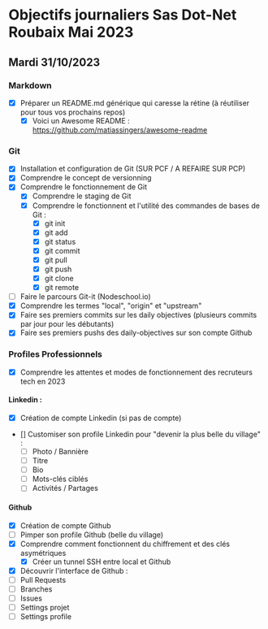  # Objectifs journaliers Sas Dot-Net Roubaix Mai 2023

## Mardi 31/10/2023

### Markdown

- [X] Préparer un README.md générique qui caresse la rétine (à réutiliser pour tous vos prochains repos)
    - [X] Voici un Awesome README : https://github.com/matiassingers/awesome-readme

### Git

- [X] Installation et configuration de Git (SUR PCF / A REFAIRE SUR PCP)
- [X] Comprendre le concept de versionning
- [X] Comprendre le fonctionnement de Git
    - [X] Comprendre le staging de Git
    - [X] Comprendre le fonctionnent et l'utilité des commandes de bases de Git :
        - [X] git init
        - [X] git add
        - [X] git status
        - [X] git commit
        - [X] git pull
        - [X] git push
        - [X] git clone
        - [X] git remote
- [ ] Faire le parcours Git-it (Nodeschool.io)
- [X] Comprendre les termes "local", "origin" et "upstream"
- [X] Faire ses premiers commits sur les daily objectives (plusieurs commits par jour pour les débutants)
- [X] Faire ses premiers pushs des daily-objectives sur son compte Github

### Profiles Professionnels

- [X] Comprendre les attentes et modes de fonctionnement des recruteurs tech en 2023

#### Linkedin :

- [X] Création de compte Linkedin (si pas de compte)
- [] Customiser son profile Linkedin pour "devenir la plus belle du village" :
    - [ ] Photo / Bannière
    - [ ] Titre
    - [ ] Bio
    - [ ] Mots-clés ciblés
    - [ ] Activités / Partages

#### Github

- [X] Création de compte Github
- [ ] Pimper son profile Github (belle du village)
- [X] Comprendre comment fonctionnent du chiffrement et des clés asymétriques
  - [X] Créer un tunnel SSH entre local et Github
- [X] Découvrir l'interface de Github :
- [ ] Pull Requests
- [ ] Branches
- [ ] Issues
- [ ] Settings projet
- [ ] Settings profile
